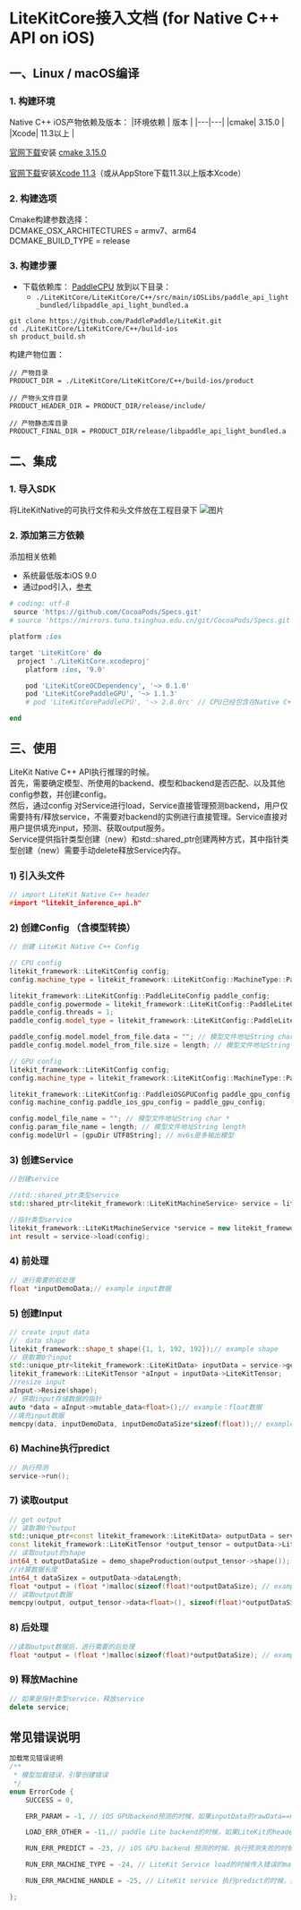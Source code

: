 # LiteKitCore接入文档 (for Native C++ API on iOS)


## 一、Linux / macOS编译
### 1. 构建环境
Native C++ iOS产物依赖及版本：
|环境依赖 | 版本 |
|---|---|
|cmake| 3.15.0 |  
|Xcode| 11.3以上 |  

[官网下载](https://github.com/Kitware/CMake/releases/tag/v3.15.0)安装 [cmake 3.15.0](https://github.com/Kitware/CMake/releases/download/v3.15.0/cmake-3.15.0-Darwin-x86_64.dmg)<br>  
[官网下载](https://developer.apple.com/download/more/)安装[Xcode 11.3](https://download.developer.apple.com/Developer_Tools/Xcode_11.3/Xcode_11.3.xip)（或从AppStore下载11.3以上版本Xcode）


### 2. 构建选项
Cmake构建参数选择：<br>
DCMAKE_OSX_ARCHITECTURES =  armv7、arm64<br>
DCMAKE_BUILD_TYPE = release



### 3. 构建步骤
- 下载依赖库：
[PaddleCPU](https://gitee.com/paddlepaddle/LiteKit/tree/main/iOS/LiteKitCoreDependency/PaddleCPU/2.8.0rc/libpaddle_api_light_bundled.a)
放到以下目录：
    - `./LiteKitCore/LiteKitCore/C++/src/main/iOSLibs/paddle_api_light_bundled/libpaddle_api_light_bundled.a`
    
```
git clone https://github.com/PaddlePaddle/LiteKit.git
cd ./LiteKitCore/LiteKitCore/C++/build-ios 
sh product_build.sh 
```
构建产物位置：
```
// 产物目录
PRODUCT_DIR = ./LiteKitCore/LiteKitCore/C++/build-ios/product

// 产物头文件目录
PRODUCT_HEADER_DIR = PRODUCT_DIR/release/include/

// 产物静态库目录
PRODUCT_FINAL_DIR = PRODUCT_DIR/release/libpaddle_api_light_bundled.a
```

## 二、集成
### 1. 导入SDK
将LiteKitNative的可执行文件和头文件放在工程目录下
![图片](/Doc/Resources/3_1.png)

### 2. 添加第三方依赖
添加相关依赖
- 系统最低版本iOS 9.0
- 通过pod引入，[参考](/LiteKitCore/LiteKitCore/iOS/build-ios/Podfile)
```ruby
# coding: utf-8
 source 'https://github.com/CocoaPods/Specs.git'
# source 'https://mirrors.tuna.tsinghua.edu.cn/git/CocoaPods/Specs.git'

platform :ios

target 'LiteKitCore' do
  project './LiteKitCore.xcodeproj'
    platform :ios, '9.0'

    pod 'LiteKitCoreOCDependency', '~> 0.1.0'
    pod 'LiteKitCorePaddleGPU', '~> 1.1.3'
    # pod 'LiteKitCorePaddleCPU', '~> 2.8.0rc' // CPU已经包含在Native C++产物libpaddle_api_light_bundled中

end


```
## 三、使用
   LiteKit Native C++ API执行推理的时候。
   <br>首先，需要确定模型、所使用的backend、模型和backend是否匹配、以及其他config参数，并创建config。
   <br>然后，通过config 对Service进行load，Service直接管理预测backend，用户仅需要持有/释放service，不需要对backend的实例进行直接管理。Service直接对用户提供填充input，预测、获取output服务。
   <br>Service提供指针类型创建（new）和std::shared_ptr创建两种方式，其中指针类型创建（new）需要手动delete释放Service内存。


### 1) 引入头文件
```cpp
// import LiteKit Native C++ header
#import "litekit_inference_api.h"
```
### 2) 创建Config （含模型转换）
```cpp
// 创建 LiteKit Native C++ Config

// CPU config
litekit_framework::LiteKitConfig config;
config.machine_type = litekit_framework::LiteKitConfig::MachineType::PaddleLite;

litekit_framework::LiteKitConfig::PaddleLiteConfig paddle_config;
paddle_config.powermode = litekit_framework::LiteKitConfig::PaddleLiteConfig::PaddleLitePowerMode::LITE_POWER_NO_BIND;
paddle_config.threads = 1;
paddle_config.model_type = litekit_framework::LiteKitConfig::PaddleLiteConfig::LITE_MODEL_FROM_FILE;

paddle_config.model.model_from_file.data = ""; // 模型文件地址String char *
paddle_config.model.model_from_file.size = length; // 模型文件地址String length

// GPU config
litekit_framework::LiteKitConfig config;
config.machine_type = litekit_framework::LiteKitConfig::MachineType::PaddleiOSGPU;

litekit_framework::LiteKitConfig::PaddleiOSGPUConfig paddle_gpu_config;
config.machine_config.paddle_ios_gpu_config = paddle_gpu_config;

config.model_file_name = ""; // 模型文件地址String char *
config.param_file_name = length; // 模型文件地址String length
config.modelUrl = [gpuDir UTF8String]; // mv6s是多输出模型
```
### 3) 创建Service
```cpp
//创建service

//std::shared_ptr类型service
std::shared_ptr<litekit_framework::LiteKitMachineService> service = litekit_framework::CreateLiteKitMachineService(config);

//指针类型service
litekit_framework::LiteKitMachineService *service = new litekit_framework::LiteKitMachineService();
int result = service->load(config);
```
### 4) 前处理
```cpp
// 进行需要的前处理
float *inputDemoData;// example input数据
```

### 5) 创建Input
```cpp
// create input data
//  data shape
litekit_framework::shape_t shape({1, 1, 192, 192});// example shape
// 获取第0个input
std::unique_ptr<litekit_framework::LiteKitData> inputData = service->getInputData(0);
litekit_framework::LiteKitTensor *aInput = inputData->LiteKitTensor;
//resize input
aInput->Resize(shape);
// 获取input存储数据的指针
auto *data = aInput->mutable_data<float>();// example：float数据
//填充input数据
memcpy(data, inputDemoData, inputDemoDataSize*sizeof(float));// example float数据
```
### 6) Machine执行predict
```cpp
// 执行预测
service->run();
```

### 7) 读取output
```cpp
// get output
// 读取第0个output
std::unique_ptr<const litekit_framework::LiteKitData> outputData = service->getOutputData(0);
const litekit_framework::LiteKitTensor *output_tensor = outputData->LiteKitTensor;
// 读取output的shape
int64_t outputDataSize = demo_shapeProduction(output_tensor->shape());
//计算数据长度
int64_t dataSizex = outputData->dataLength;
float *output = (float *)malloc(sizeof(float)*outputDataSize); // example output data
// 读取output数据
memcpy(output, output_tensor->data<float>(), sizeof(float)*outputDataSize);
```
 
### 8) 后处理
```cpp
//读取output数据后，进行需要的后处理
float *output = (float *)malloc(sizeof(float)*outputDataSize); // example output data

```

### 9) 释放Machine
```cpp
// 如果是指针类型service，释放service
delete service;
```

## 常见错误说明
```cpp
加载常见错误说明
/**
 * 模型加载错误，引擎创建错误
 */
enum ErrorCode {
    SUCCESS = 0,

    ERR_PARAM = -1, // iOS GPUbackend预测的时候，如果inputData的rawData==nulltr || datalength<=0的时候，返回该错误。

    LOAD_ERR_OTHER = -11,// paddle Lite backend的时候，如果LiteKit的header和库不匹配，或者因为模型和Lite不匹配，以及其他一些未知原因加载失败的时候，返回该错误。

    RUN_ERR_PREDICT = -23, // iOS GPU backend 预测的时候，执行预测失败的时候，返回该错误。

    RUN_ERR_MACHINE_TYPE = -24, // LiteKit Service load的时候传入错误的machine_type，或者iOS平台上使用了不支持GPU的差异化版本加载GPU service的时候，返回该错误。

    RUN_ERR_MACHINE_HANDLE = -25, // LiteKit service 执行predict的时候，并没有找到backend（或load的时候创建backend失败）的时候，返回该错误

};
```
